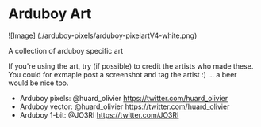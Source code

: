 # Arduboy Art

![Image]
(./arduboy-pixels/arduboy-pixelartV4-white.png)

A collection of arduboy specific art

If you're using the art, try (if possible) to credit the artists who made these. You could for exmaple post a screenshot and tag the artist :) ... a beer would be nice too.

* Arduboy pixels: @huard_olivier https://twitter.com/huard_olivier
* Arduboy vector: @huard_olivier https://twitter.com/huard_olivier
* Arduboy 1-bit: @JO3RI https://twitter.com/JO3RI
